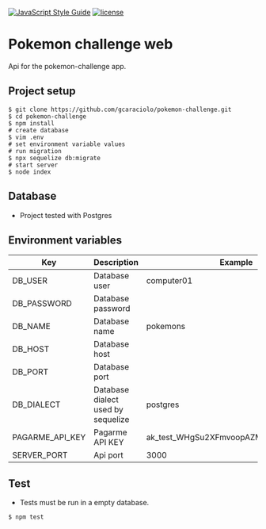 [![JavaScript Style Guide](https://img.shields.io/badge/code_style-standard-brightgreen.svg)](https://standardjs.com)
[![license](https://img.shields.io/github/license/mashape/apistatus.svg?style=plastic)]()

# Pokemon challenge web
Api for the pokemon-challenge app.

## Project setup
```
$ git clone https://github.com/gcaraciolo/pokemon-challenge.git
$ cd pokemon-challenge
$ npm install
# create database
$ vim .env
# set environment variable values
# run migration
$ npx sequelize db:migrate
# start server
$ node index
```

## Database
* Project tested with Postgres

## Environment variables
| Key | Description | Example |
| ------------- | ------------- | ------------- |
| DB_USER | Database user | computer01 |
| DB_PASSWORD | Database password |  |
| DB_NAME | Database name | pokemons |
| DB_HOST | Database host |  |
| DB_PORT | Database port |  |
| DB_DIALECT | Database dialect used by sequelize | postgres |
| PAGARME_API_KEY | Pagarme API KEY | ak_test_WHgSu2XFmvoopAZMetV3LfA2RfEEQg |
| SERVER_PORT | Api port | 3000 |

## Test
* Tests must be run in a empty database.

```
$ npm test
```
